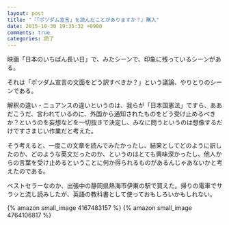```yaml
---
layout: post
title: "『「ポツダム宣言」を読んだことがありますか？』購入"
date: 2015-10-30 19:35:32 +0900
comments: true
categories: 読了
---
```


映画「日本のいちばん長い日」で、みたシーンで、印象に残っているシーンがある。

それは「ポツダム宣言の文面をどう訳すべきか？」という議論、やりとりのシーンである。

解釈の違い・ニュアンスの違いというのは、我らが「日本国憲法」ですら、ああだこうだ、言われているのに、外国から通知されたものをどう受け止めるべきか？というのを妄想などを一切抜きで決定し、みなに問うというのは想像するだけですさまじい作業だと考えた。

そう考えると、一度この文章を読んでみたかったし、結果としてどのように訳したのか、どのような英文だったのか、というのはとても興味深かったし、他人からの言葉を受け止めるということに何か得られるものがあるんじゃあないかと考えたのである。

ベストセラーなのか、出張中の静岡県熱海市伊東の駅で買えた。帰りの電車でサラッと流し読みしたが、英語の教科書として使っておもしろいかもしれない。

{% amazon small_image 4167483157 %}
{% amazon small_image 4764106817 %}
